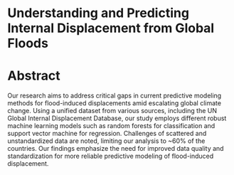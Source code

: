 # Understanding and Predicting Internal Displacement from Global Floods

# Abstract

Our research aims to address critical gaps in current predictive modeling methods for flood-induced displacements amid escalating global climate change. Using a unified dataset from various sources, including the UN Global Internal Displacement Database, our study employs different robust machine learning models such as random forests for classification and support vector machine for regression. Challenges of scattered and unstandardized data are noted, limiting our analysis to ~60% of the countries. Our findings emphasize the need for improved data quality and standardization for more reliable predictive modeling of flood-induced displacement.

